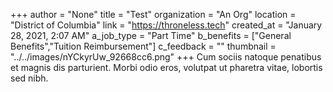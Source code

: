 +++
author = "None"
title = "Test"
organization = "An Org"
location = "District of Columbia"
link = "https://throneless.tech"
created_at = "January 28, 2021, 2:07 AM"
a_job_type = "Part Time"
b_benefits = ["General Benefits","Tuition Reimbursement"]
c_feedback = ""
thumbnail = "../../images/nYCkyrUw_92668cc6.png"
+++
Cum sociis natoque penatibus et magnis dis parturient. Morbi odio eros, volutpat ut pharetra vitae, lobortis sed nibh.